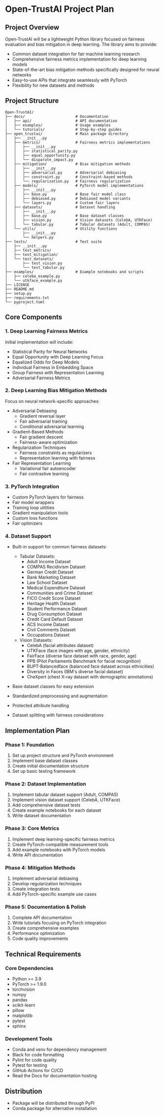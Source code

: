 # Open-TrustAI Project Plan

## Project Overview
Open-TrustAI will be a lightweight Python library focused on fairness evaluation and bias mitigation in deep learning.
The library aims to provide:
- Common dataset integration for fair machine learning research
- Comprehensive fairness metrics implementation for deep learning models
- State-of-the-art bias mitigation methods specifically designed for neural networks
- Easy-to-use APIs that integrate seamlessly with PyTorch
- Flexibility for new datasets and methods

## Project Structure
```
Open-TrustAI/
├── docs/                       # Documentation
│   ├── api/                    # API documentation
│   ├── examples/               # Usage examples
│   └── tutorials/              # Step-by-step guides
├── open_trustai/               # Main package directory
│   ├── __init__.py
│   ├── metrics/                # Fairness metrics implementations
│   │   ├── __init__.py
│   │   ├── statistical_parity.py
│   │   ├── equal_opportunity.py
│   │   └── disparate_impact.py
│   ├── mitigation/             # Bias mitigation methods
│   │   ├── __init__.py
│   │   ├── adversarial.py      # Adversarial debiasing
│   │   ├── constraint.py       # Constraint-based methods
│   │   └── regularization.py   # Fairness regularization
│   ├── models/                 # PyTorch model implementations
│   │   ├── __init__.py
│   │   ├── base.py             # Base fair model class
│   │   ├── debiased.py         # Debiased model variants
│   │   └── layers.py           # Custom fair layers
│   ├── datasets/               # Dataset handling
│   │   ├── __init__.py
│   │   ├── base.py             # Base dataset classes
│   │   ├── vision.py           # Vision datasets (CelebA, UTKFace)
│   │   └── tabular.py          # Tabular datasets (Adult, COMPAS)
│   └── utils/                  # Utility functions
│       ├── __init__.py
│       └── helpers.py
├── tests/                      # Test suite
│   ├── __init__.py
│   ├── test_metrics/
│   ├── test_mitigation/
│   └── test_datasets/
│       ├── test_vision.py
│       └── test_tabular.py
├── examples/                   # Example notebooks and scripts
│   ├── celeba_example.py
│   └── utkface_example.py
├── LICENSE
├── README.md
├── setup.py
├── requirements.txt
└── pyproject.toml
```

## Core Components

### 1. Deep Learning Fairness Metrics
Initial implementation will include:
- Statistical Parity for Neural Networks
- Equal Opportunity with Deep Learning Focus
- Equalized Odds for Deep Models
- Individual Fairness in Embedding Space
- Group Fairness with Representation Learning
- Adversarial Fairness Metrics

### 2. Deep Learning Bias Mitigation Methods
Focus on neural network-specific approaches:
- Adversarial Debiasing
  * Gradient reversal layer
  * Fair adversarial training
  * Conditional adversarial learning
- Gradient-Based Methods
  * Fair gradient descent
  * Fairness-aware optimization
- Regularization Techniques
  * Fairness constraints as regularizers
  * Representation learning with fairness
- Fair Representation Learning
  * Variational fair autoencoder
  * Fair contrastive learning

### 3. PyTorch Integration
- Custom PyTorch layers for fairness
- Fair model wrappers
- Training loop utilities
- Gradient manipulation tools
- Custom loss functions
- Fair optimizers

### 4. Dataset Support
- Built-in support for common fairness datasets:
  * Tabular Datasets:  
    - Adult Income Dataset
    - COMPAS Recidivism Dataset
    - German Credit Dataset
    - Bank Marketing Dataset
    - Law School Dataset
    - Medical Expenditure Dataset
    - Communities and Crime Dataset
    - FICO Credit Score Dataset
    - Heritage Health Dataset
    - Student Performance Dataset
    - Drug Consumption Dataset
    - Credit Card Default Dataset
    - ACS Income Dataset
    - Civil Comments Dataset
    - Occupations Dataset
  * Vision Datasets:
    - CelebA (facial attributes dataset)
    - UTKFace (face images with age, gender, ethnicity)
    - FairFace (diverse face dataset with race, gender, age)
    - PPB (Pilot Parliaments Benchmark for facial recognition)
    - BUPT-Balancedface (balanced face dataset across ethnicities)
    - Diversity in Faces (IBM's diverse facial dataset)
    - CheXpert (chest X-ray dataset with demographic annotations)

- Base dataset classes for easy extension
- Standardized preprocessing and augmentation
- Protected attribute handling
- Dataset splitting with fairness considerations

## Implementation Plan

### Phase 1: Foundation 
1. Set up project structure and PyTorch environment
2. Implement base dataset classes
3. Create initial documentation structure
4. Set up basic testing framework

### Phase 2: Dataset Implementation
1. Implement tabular dataset support (Adult, COMPAS)
2. Implement vision dataset support (CelebA, UTKFace)
3. Add comprehensive dataset tests
4. Create example notebooks for each dataset
5. Write dataset documentation

### Phase 3: Core Metrics
1. Implement deep learning-specific fairness metrics
2. Create PyTorch-compatible measurement tools
3. Add example notebooks with PyTorch models
4. Write API documentation

### Phase 4: Mitigation Methods
1. Implement adversarial debiasing
2. Develop regularization techniques
3. Create integration tests
4. Add PyTorch-specific example use cases


### Phase 5: Documentation & Polish
1. Complete API documentation
2. Write tutorials focusing on PyTorch integration
3. Create comprehensive examples
4. Performance optimization
5. Code quality improvements

## Technical Requirements

### Core Dependencies
- Python >= 3.9
- PyTorch >= 1.9.0
- torchvision
- numpy
- pandas
- scikit-learn
- pillow
- matplotlib
- pytest
- sphinx

### Development Tools
- Conda and venv for dependency management
- Black for code formatting
- Pylint for code quality
- Pytest for testing
- GitHub Actions for CI/CD
- Read the Docs for documentation hosting

## Distribution
- Package will be distributed through PyPI
- Conda package for alternative installation